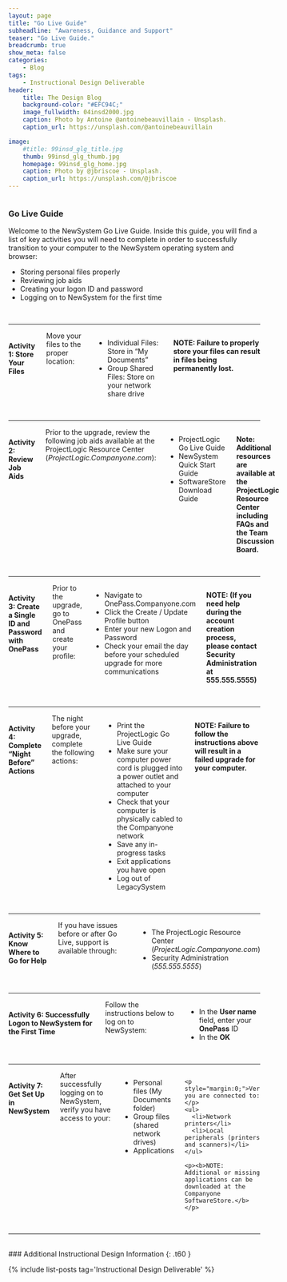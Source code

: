 ```yaml
---
layout: page
title: "Go Live Guide"
subheadline: "Awareness, Guidance and Support"
teaser: "Go Live Guide."
breadcrumb: true
show_meta: false
categories:
    - Blog
tags:
    - Instructional Design Deliverable
header:
    title: The Design Blog
    background-color: "#EFC94C;"
    image_fullwidth: 04insd2000.jpg
    caption: Photo by Antoine @antoinebeauvillain - Unsplash.
    caption_url: https://unsplash.com/@antoinebeauvillain

image:
    #title: 99insd_glg_title.jpg
    thumb: 99insd_glg_thumb.jpg
    homepage: 99insd_glg_home.jpg
    caption: Photo by @jbriscoe - Unsplash.
    caption_url: https://unsplash.com/@jbriscoe
---
```

<div class="row" >
  <div class="medium-12 columns t30">
    <div class="show-for-small-only"><img src="{{ site.urlimg }}99insd_glg_widget.jpg" alt=""></div>
    <div class="show-for-medium-up"><img src="{{ site.urlimg }}99insd_glg_title.jpg" alt=""></div>
  </div>
</div>

### Go Live Guide

Welcome to the NewSystem Go Live Guide. Inside this guide, you will find a list of key activities you will need to complete in order to successfully transition to your computer to the NewSystem operating system and browser:
- Storing personal files properly
- Reviewing job aids
- Creating your logon ID and password
- Logging on to NewSystem for the first time

<br>
<hr>

<div class="show-for-small-only"><img src="{{ site.urlimg }}99insd_glg_act01_widget.jpg" alt=""></div>

<div class="row" >

  <div class="small-12 medium-8 columns t30">
    <h4>Activity 1: Store Your Files</h4>
    <p style="margin:0;">Move your files to the proper location:</p>
    <ul>
      <li>Individual Files: Store in “My Documents”</li>
      <li>Group Shared Files: Store on your network share drive</li>
    </ul>
    <p><b>NOTE: Failure to properly store your files can result in files being permanently lost.</b></p>
  </div>

  <div class="small-12 medium-4 columns t30">
    <div class="show-for-small-only"><img src="{{ site.urlimg }}99insd_glg_act01_widget.jpg" alt=""></div>
    <div class="show-for-medium-up"><img src="{{ site.urlimg }}99insd_glg_act01_thumb.jpg" alt=""></div>
  </div>

</div>

<br>
<hr>

<div class="row" >

  <div class="small-12 medium-8 columns t30">
    <h4>Activity 2: Review Job Aids</h4>
    <p style="margin:0;">Prior to the upgrade, review the following job aids available at the ProjectLogic Resource Center (<i>ProjectLogic.Companyone.com</i>):</p>
    <ul>
      <li>ProjectLogic Go Live Guide</li>
      <li>NewSystem Quick Start Guide</li>
      <li>SoftwareStore Download Guide</li>
    </ul>
    <p><b>Note: Additional resources are available at the ProjectLogic Resource Center including FAQs and the Team Discussion Board.</b></p>
  </div>

  <div class="small-12 medium-4 columns t30">
    <strong class="show-for-small-only"><img src="{{ site.urlimg }}99insd_glg_act02_widget.jpg" alt=""></strong>
    <strong class="show-for-medium-up"><img src="{{ site.urlimg }}99insd_glg_act02_thumb.jpg" alt=""></strong>
  </div>

</div>

<br>
<hr>

<div class="row" >

  <div class="small-12 medium-8 columns t30">
    <h4>Activity 3: Create a Single ID and Password with OnePass</h4>
    <p style="margin:0;">Prior to the upgrade, go to OnePass and create your profile:</p>
    <ul>
      <li>Navigate to OnePass.Companyone.com</li>
      <li>Click the Create / Update Profile button</li>
      <li>Enter your new Logon and Password</li>
      <li>Check your email the day before your scheduled upgrade for more communications</li>
    </ul>
    <p><b>NOTE: (If you need help during the account creation process, please contact Security Administration at 555.555.5555)</b></p>
  </div>

  <div class="small-12 medium-4 columns t30">
    <strong class="show-for-small-only"><img src="{{ site.urlimg }}99insd_glg_act03_widget.jpg" alt=""></strong>
    <strong class="show-for-medium-up"><img src="{{ site.urlimg }}99insd_glg_act03_thumb.jpg" alt=""></strong>
  </div>

</div>

<br>
<hr>

<div class="row" >

  <div class="small-12 medium-8 columns t30">
    <h4>Activity 4: Complete “Night Before” Actions</h4>
    <p style="margin:0;">The night before your upgrade, complete the following actions:</p>
    <ul>
      <li>Print the ProjectLogic Go Live Guide</li>
      <li>Make sure your computer power cord is plugged into a power outlet and attached to your computer</li>
      <li>Check that your computer is physically cabled to the Companyone network</li>
      <li>Save any in-progress tasks</li>
      <li>Exit applications you have open</li>
      <li>Log out of LegacySystem</li>
    </ul>
    <p><b>NOTE: Failure to follow the instructions above will result in a failed upgrade for your computer.</b></p>
  </div>

  <div class="small-12 medium-4 columns t30">
    <strong class="show-for-small-only"><img src="{{ site.urlimg }}99insd_glg_act04_widget.jpg" alt=""></strong>
    <strong class="show-for-medium-up"><img src="{{ site.urlimg }}99insd_glg_act04_thumb.jpg" alt=""></strong>
  </div>

</div>

<br>
<hr>

<div class="row" >

  <div class="small-12 medium-8 columns t30">
    <h4>Activity 5: Know Where to Go for Help</h4>
    <p style="margin:0;">If you have issues before or after Go Live, support is available through:</p>
    <ul>
      <li>The ProjectLogic Resource Center (<i>ProjectLogic.Companyone.com</i>)</li>
      <li>Security Administration (<i>555.555.5555</i>)</li>
    </ul>
  </div>

  <div class="small-12 medium-4 columns t30">
    <strong class="show-for-small-only"><img src="{{ site.urlimg }}99insd_glg_act05_widget.jpg" alt=""></strong>
    <strong class="show-for-medium-up"><img src="{{ site.urlimg }}99insd_glg_act05_thumb.jpg" alt=""></strong>
  </div>

</div>

<br>
<hr>

<div class="row" >

  <div class="small-12 medium-8 columns t30">
    <h4>Activity 6: Successfully Logon to NewSystem for the First Time</h4>
    <p style="margin:0;">Follow the instructions below to log on to NewSystem:</p>
    <ul>
      <li>In the <b>User name</b> field, enter your <b>OnePass</b> ID</li>
      <li>In the <b>OK</b></li>
    </ul>
  </div>

  <div class="small-12 medium-4 columns t30">
    <strong class="show-for-small-only"><img src="{{ site.urlimg }}99insd_glg_act06_widget.jpg" alt=""></strong>
    <strong class="show-for-medium-up"><img src="{{ site.urlimg }}99insd_glg_act06_thumb.jpg" alt=""></strong>
  </div>

</div>

<br>
<hr>

<div class="row" >

  <div class="small-12 medium-8 columns t30">
    <h4>Activity 7: Get Set Up in NewSystem</h4>
    <p style="margin:0;">After successfully logging on to NewSystem, verify you have access to your:</p>
    <ul>
      <li>Personal files (My Documents folder)</li>
      <li>Group files (shared network drives)</li>
      <li>Applications </li>
    </ul>

    <p style="margin:0;">Verify you are connected to:</p>
    <ul>
      <li>Network printers</li>
      <li>Local peripherals (printers and scanners)</li>
    </ul>

    <p><b>NOTE: Additional or missing applications can be downloaded at the Companyone SoftwareStore.</b></p>
  </div>

  <div class="small-12 medium-4 columns t30">
    <strong class="show-for-small-only"><img src="{{ site.urlimg }}99insd_glg_act07_widget.jpg" alt=""></strong>
    <strong class="show-for-medium-up"><img src="{{ site.urlimg }}99insd_glg_act07_thumb.jpg" alt=""></strong>
  </div>

</div>

<br>
<hr>
<br>
### Additional Instructional Design Information
{: .t60 }

{% include list-posts tag='Instructional Design Deliverable' %}
